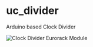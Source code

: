 # uc_divider
Arduino based Clock Divider

![Clock Divider Eurorack Module](https://www.davidhaillant.com/l/uploads/medium/4edd79a91e22cabfbe472f6c330ce4c0.jpg)
